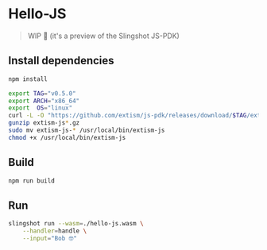 # Hello-JS

> WIP 🚧 (it's a preview of the Slingshot JS-PDK)

## Install dependencies

```bash
npm install

export TAG="v0.5.0"
export ARCH="x86_64"
export  OS="linux"
curl -L -O "https://github.com/extism/js-pdk/releases/download/$TAG/extism-js-$ARCH-$OS-$TAG.gz"
gunzip extism-js*.gz
sudo mv extism-js-* /usr/local/bin/extism-js
chmod +x /usr/local/bin/extism-js
```

## Build 

```bash
npm run build
```

## Run 

```bash
slingshot run --wasm=./hello-js.wasm \
    --handler=handle \
    --input="Bob 🤓"
```

